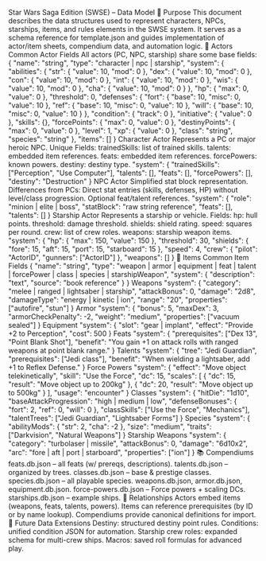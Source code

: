 Star Wars Saga Edition (SWSE) – Data Model
📖 Purpose
This document describes the data structures used to represent characters, NPCs, starships, items, and rules elements in the SWSE system. It serves as a schema reference for template.json and guides implementation of actor/item sheets, compendium data, and automation logic.
🧑 Actors
Common Actor Fields
All actors (PC, NPC, starship) share some base fields:
{
  "name": "string",
  "type": "character | npc | starship",
  "system": {
    "abilities": {
      "str": { "value": 10, "mod": 0 },
      "dex": { "value": 10, "mod": 0 },
      "con": { "value": 10, "mod": 0 },
      "int": { "value": 10, "mod": 0 },
      "wis": { "value": 10, "mod": 0 },
      "cha": { "value": 10, "mod": 0 }
    },
    "hp": { "max": 0, "value": 0 },
    "threshold": 0,
    "defenses": {
      "fort": { "base": 10, "misc": 0, "value": 10 },
      "ref": { "base": 10, "misc": 0, "value": 10 },
      "will": { "base": 10, "misc": 0, "value": 10 }
    },
    "condition": { "track": 0 },
    "initiative": { "value": 0 },
    "skills": {},
    "forcePoints": { "max": 0, "value": 0 },
    "destinyPoints": { "max": 0, "value": 0 },
    "level": 1,
    "xp": { "value": 0 },
    "class": "string",
    "species": "string"
  },
  "items": []
}
Character Actor
Represents a PC or major heroic NPC.
Unique Fields:
trainedSkills: list of trained skills.
talents: embedded item references.
feats: embedded item references.
forcePowers: known powers.
destiny: destiny type.
"system": {
  "trainedSkills": ["Perception", "Use Computer"],
  "talents": [],
  "feats": [],
  "forcePowers": [],
  "destiny": "Destruction"
}
NPC Actor
Simplified stat block representation.
Differences from PCs:
Direct stat entries (skills, defenses, HP) without level/class progression.
Optional feat/talent references.
"system": {
  "role": "minion | elite | boss",
  "statBlock": "raw string reference",
  "feats": [],
  "talents": []
}
Starship Actor
Represents a starship or vehicle.
Fields:
hp: hull points.
threshold: damage threshold.
shields: shield rating.
speed: squares per round.
crew: list of crew roles.
weapons: starship weapon items.
"system": {
  "hp": { "max": 150, "value": 150 },
  "threshold": 30,
  "shields": { "fore": 15, "aft": 15, "port": 15, "starboard": 15 },
  "speed": 4,
  "crew": {
    "pilot": "ActorID",
    "gunners": ["ActorID"]
  },
  "weapons": []
}
🎒 Items
Common Item Fields
{
  "name": "string",
  "type": "weapon | armor | equipment | feat | talent | forcePower | class | species | starshipWeapon",
  "system": {
    "description": "text",
    "source": "book reference"
  }
}
Weapons
"system": {
  "category": "melee | ranged | lightsaber | starship",
  "attackBonus": 0,
  "damage": "2d8",
  "damageType": "energy | kinetic | ion",
  "range": "20",
  "properties": ["autofire", "stun"]
}
Armor
"system": {
  "bonus": 5,
  "maxDex": 3,
  "armorCheckPenalty": -2,
  "weight": "medium",
  "properties": ["vacuum sealed"]
}
Equipment
"system": {
  "slot": "gear | implant",
  "effect": "Provide +2 to Perception",
  "cost": 500
}
Feats
"system": {
  "prerequisites": ["Dex 13", "Point Blank Shot"],
  "benefit": "You gain +1 on attack rolls with ranged weapons at point blank range."
}
Talents
"system": {
  "tree": "Jedi Guardian",
  "prerequisites": ["Jedi class"],
  "benefit": "When wielding a lightsaber, add +1 to Reflex Defense."
}
Force Powers
"system": {
  "effect": "Move object telekinetically",
  "skill": "Use the Force",
  "dc": 15,
  "scales": [
    { "dc": 15, "result": "Move object up to 200kg" },
    { "dc": 20, "result": "Move object up to 500kg" }
  ],
  "usage": "encounter"
}
Classes
"system": {
  "hitDie": "1d10",
  "baseAttackProgression": "high | medium | low",
  "defenseBonuses": { "fort": 2, "ref": 0, "will": 0 },
  "classSkills": ["Use the Force", "Mechanics"],
  "talentTrees": ["Jedi Guardian", "Lightsaber Forms"]
}
Species
"system": {
  "abilityMods": { "str": 2, "cha": -2 },
  "size": "medium",
  "traits": ["Darkvision", "Natural Weapons"]
}
Starship Weapons
"system": {
  "category": "turbolaser | missile",
  "attackBonus": 0,
  "damage": "6d10x2",
  "arc": "fore | aft | port | starboard",
  "properties": ["ion"]
}
📚 Compendiums
feats.db.json – all feats (w/ prereqs, descriptions).
talents.db.json – organized by trees.
classes.db.json – base & prestige classes.
species.db.json – all playable species.
weapons.db.json, armor.db.json, equipment.db.json.
force-powers.db.json – Force powers + scaling DCs.
starships.db.json – example ships.
🧩 Relationships
Actors embed items (weapons, feats, talents, powers).
Items can reference prerequisites (by ID or by name lookup).
Compendiums provide canonical definitions for import.
🔮 Future Data Extensions
Destiny: structured destiny point rules.
Conditions: unified condition JSON for automation.
Starship crew roles: expanded schema for multi-crew ships.
Macros: saved roll formulas for advanced play.
